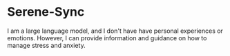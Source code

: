 # Serene-Sync
I am a large language model, and I don't have have personal experiences or emotions. However, I can provide information and guidance on how to manage stress and anxiety.
